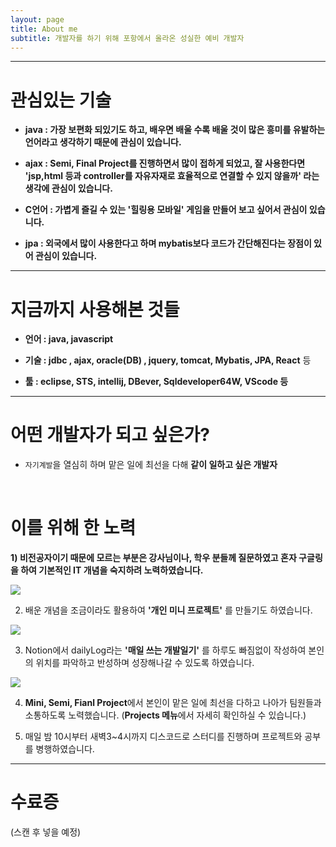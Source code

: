 ```yaml
---
layout: page
title: About me
subtitle: 개발자를 하기 위해 포항에서 올라온 성실한 예비 개발자
---
```

***  

# 관심있는 기술 

  - **java : 가장 보편화 되있기도 하고, 배우면 배울 수록 배울 것이 많은 흥미를 유발하는 언어라고 생각하기 때문에 관심이 있습니다.**

  - **ajax : Semi, Final Project를 진행하면서 많이 접하게 되었고, 잘 사용한다면 'jsp,html 등과 controller를 자유자재로 효율적으로 연결할 수 있지 않을까' 라는 생각에 관심이 있습니다.** 

  - **C언어 : 가볍게 즐길 수 있는 '힐링용 모바일' 게임을 만들어 보고 싶어서 관심이 있습니다.**

  - **jpa : 외국에서 많이 사용한다고 하며 mybatis보다 코드가 간단해진다는 장점이 있어 관심이 있습니다.**  
  
***    

    
# 지금까지 사용해본 것들

  - **언어 : java, javascript** 

  - **기술 : jdbc , ajax,  oracle(DB) , jquery, tomcat, Mybatis, JPA, React** 등

  - **툴 : eclipse, STS, intellij, DBever, Sqldeveloper64W, VScode 등**  
  
***  

# 어떤 개발자가 되고 싶은가?  

  - `자기계발`을 열심히 하며 맡은 일에 최선을 다해 **같이 일하고 싶은 개발자**
</br>

# 이를 위해 한 노력

  **1) 비전공자이기 때문에 모르는 부분은 강사님이나, 학우 분들께 질문하였고 혼자 구글링을 하여 기본적인 IT 개념을 숙지하려 노력하였습니다.**

   <img src="../img/notionStudy.png">  

  2)  배운 개념을 조금이라도 활용하여 **'개인 미니 프로젝트'** 를 만들기도 하였습니다. 

   <img src="../img/newPersonalProjects1.png">

  3)  Notion에서 dailyLog라는 **'매일 쓰는 개발일기'** 를 하루도 빠짐없이 작성하여 본인의 위치를 파악하고 반성하며 성장해나갈 수 있도록 하였습니다.

   <img src="../img/notionDailyLog.png">

  4) **Mini, Semi, Fianl Project**에서 본인이 맡은 일에 최선을 다하고 나아가 팀원들과 소통하도록 노력했습니다.  (**Projects 메뉴**에서 자세히 확인하실 수 있습니다.)

  5) 매일 밤 10시부터 새벽3~4시까지 디스코드로 스터디를 진행하며 프로젝트와 공부를 병행하였습니다. 
  
  
***  

# 수료증  
(스캔 후 넣을 예정)


 
 
